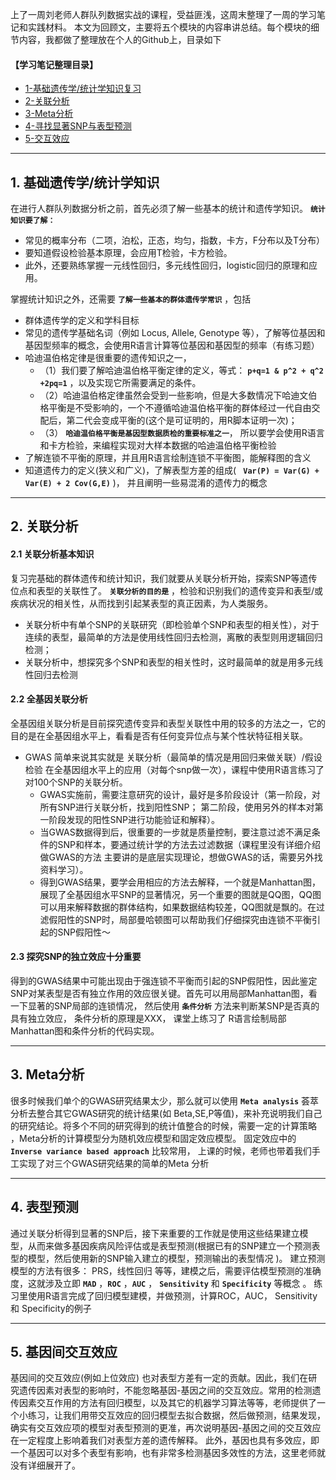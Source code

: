 上了一周刘老师人群队列数据实战的课程，受益匪浅，这周末整理了一周的学习笔记和实践材料。
本文为回顾文，主要将五个模块的内容串讲总结。每个模块的细节内容，我都做了整理放在个人的Github上，目录如下

#### 【学习笔记整理目录】
+ [1-基础遗传学/统计学知识复习]()
+ [2-关联分析]()
+ [3-Meta分析]()
+ [4-寻找显著SNP与表型预测]()
+ [5-交互效应]()

---

## 1. 基础遗传学/统计学知识
在进行人群队列数据分析之前，首先必须了解一些基本的统计和遗传学知识。
**`统计知识要了解：`**
+ 常见的概率分布（二项，泊松，正态，均匀，指数，卡方，F分布以及T分布）
+ 要知道假设检验基本原理，会应用T检验，卡方检验。
+ 此外，还要熟练掌握一元线性回归，多元线性回归，logistic回归的原理和应用。

掌握统计知识之外，还需要 **`了解一些基本的群体遗传学常识`** ，包括
+ 群体遗传学的定义和学科目标
+ 常见的遗传学基础名词（例如 Locus, Allele, Genotype 等），了解等位基因和基因型频率的概念，会使用R语言计算等位基因和基因型的频率（有练习题）
+ 哈迪温伯格定律是很重要的遗传知识之一，
  + （1）我们要了解哈迪温伯格平衡定律的定义，等式： **`p+q=1 & p^2 + q^2 +2pq=1`** ，以及实现它所需要满足的条件。
  + （2）哈迪温伯格定律虽然会受到一些影响，但是大多数情况下哈迪文伯格平衡是不受影响的，一个不遵循哈迪温伯格平衡的群体经过一代自由交配后，第二代会变成平衡的(这个是可证明的，用R脚本证明一次)；
  + （3） **`哈迪温伯格平衡是基因型数据质检的重要标准之一`**， 所以要学会使用R语言和卡方检验，来编程实现对大样本数据的哈迪温伯格平衡检验
+ 了解连锁不平衡的原理，并且用R语言绘制连锁不平衡图，能解释图的含义
+ 知道遗传力的定义(狭义和广义)，了解表型方差的组成( **` Var(P) = Var(G) + Var(E) + 2 Cov(G,E)`** )， 并且阐明一些易混淆的遗传力的概念

---

## 2. 关联分析

#### 2.1 关联分析基本知识
复习完基础的群体遗传和统计知识，我们就要从关联分析开始，探索SNP等遗传位点和表型的关联性了。
**`关联分析的目的是`** ，检验和识别我们的遗传变异和表型/或疾病状况的相关性，从而找到引起某表型的真正因素，为人类服务。
+ 关联分析中有单个SNP的关联研究（即检验单个SNP和表型的相关性），对于连续的表型，最简单的方法是使用线性回归去检测，离散的表型则用逻辑回归检测；
+ 关联分析中，想探究多个SNP和表型的相关性时，这时最简单的就是用多元线性回归去检测

#### 2.2 全基因关联分析
  全基因组关联分析是目前探究遗传变异和表型关联性中用的较多的方法之一，它的目的是在全基因组水平上，看看是否有任何变异位点与某个性状特征相关联。

+ GWAS 简单来说其实就是 关联分析（最简单的情况是用回归来做关联）/假设检验 在全基因组水平上的应用（对每个snp做一次），课程中使用R语言练习了对100个SNP的关联分析。
  + GWAS实施前，需要注意研究的设计，最好是多阶段设计（第一阶段，对所有SNP进行关联分析，找到阳性SNP； 第二阶段，使用另外的样本对第一阶段发现的阳性SNP进行功能验证和解释）。 
  + 当GWAS数据得到后，很重要的一步就是质量控制，要注意过滤不满足条件的SNP和样本，要通过统计学的方法去过滤数据（课程里没有详细介绍做GWAS的方法 主要讲的是底层实现理论，想做GWAS的话，需要另外找资料学习）。 
  + 得到GWAS结果，要学会用相应的方法去解释，一个就是Manhattan图，展现了全基因组水平SNP的显著情况，另一个重要的图就是QQ图，QQ图可以用来解释数据的群体结构，如果数据结构较差，QQ图就是飘的。在过滤假阳性的SNP时，局部曼哈顿图可以帮助我们仔细探究由连锁不平衡引起的SNP假阳性～

#### 2.3 探究SNP的独立效应十分重要
得到的GWAS结果中可能出现由于强连锁不平衡而引起的SNP假阳性，因此鉴定SNP对某表型是否有独立作用的效应很关键。首先可以用局部Manhattan图，看一下显著的SNP局部的连锁情况， 然后使用 **`条件分析`** 方法来判断某SNP是否真的具有独立效应， 条件分析的原理是XXX，  课堂上练习了 R语言绘制局部Manhattan图和条件分析的代码实现。


---

## 3. Meta分析
很多时候我们单个的GWAS研究结果太少，那么就可以使用 **`Meta analysis`** 荟萃分析去整合其它GWAS研究的统计结果(如 Beta,SE,P等值)，来补充说明我们自己的研究结论。将多个不同的研究得到的统计值整合的时候，需要一定的计算策略 ，Meta分析的计算模型分为随机效应模型和固定效应模型。 固定效应中的 **`Inverse variance based approach`** 比较常用， 上课的时候，老师也带着我们手工实现了对三个GWAS研究结果的简单的Meta 分析

---

## 4. 表型预测
通过关联分析得到显著的SNP后，接下来重要的工作就是使用这些结果建立模型，从而来做多基因疾病风险评估或是表型预测(根据已有的SNP建立一个预测表型的模型，然后使用新的SNP输入建立的模型，预测输出的表型情况 )。 建立预测模型的方法有很多： PRS，线性回归 等等，建模之后，需要评估模型预测的准确度，这就涉及立即 **`MAD`** ，**`ROC`** ，**`AUC`** ， **`Sensitivity`**  和  **`Specificity`**  等概念 。 练习里使用R语言完成了回归模型建模，并做预测，计算ROC，AUC， Sensitivity 和 Specificity的例子

---

## 5. 基因间交互效应
基因间的交互效应(例如上位效应) 也对表型方差有一定的贡献。因此，我们在研究遗传因素对表型的影响时，不能忽略基因-基因之间的交互效应。常用的检测遗传因素交互作用的方法有回归模型，以及其它的机器学习算法等等，老师提供了一个小练习，让我们用带交互效应的回归模型去拟合数据，然后做预测，结果发现，确实有交互效应项的模型对表型预测的更准，再次说明基因-基因之间的交互效应在一定程度上影响着我们对表型方差的遗传解释。
此外，基因也具有多效应，即一个基因可以对多个表型有影响，也有非常多检测基因多效性的方法，这里老师就没有详细展开了。


